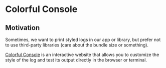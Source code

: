 # Colorful Console

## Motivation

Sometimes, we want to print styled logs in our app or library, but prefer not to use third-party libraries (care about the bundle size or something).

[Colorful Console](https://colorful-console.vercel.app) is an interactive website that allows you to customize the style of the log and test its output directly in the browser or terminal.
